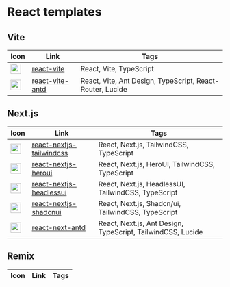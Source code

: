 # React templates

## Vite

| Icon                                                                             | Link                                                            | Tags                                                      |
|----------------------------------------------------------------------------------|-----------------------------------------------------------------|-----------------------------------------------------------|
| <img height="24" src="https://cdn.svgporn.com/logos/css-3.svg"  width="24"/>     | [react-vite](https://runow.dev/guide/react/vite.html#blank)     | React, Vite, TypeScript                                   |
| <img height="24" src="https://cdn.svgporn.com/logos/ant-design.svg" width="24"/> | [react-vite-antd](https://runow.dev/guide/react/vite.html#antd) | React, Vite, Ant Design, TypeScript, React-Router, Lucide |

## Next.js

| Icon                                                                                                | Link                                                                                   | Tags                                                         |
|-----------------------------------------------------------------------------------------------------|----------------------------------------------------------------------------------------|--------------------------------------------------------------|
| <img height="24" src="https://tailwindcss.com/favicons/android-chrome-192x192.png?v=3" width="24"/> | [react-nextjs-tailwindcss](https://runow.dev/guide/react/next.html#shadcn-tailwindcss) | React, Next.js, TailwindCSS, TypeScript                      | 
| <img height="24" src="https://simpleicons.org/icons/heroui.svg" width="24"/>                        | [react-nextjs-heroui](https://runow.dev/guide/react/next.html#hero-ui)                 | React, Next.js, HeroUI, TailwindCSS, TypeScript              |
| <img height="24" src="https://cdn.svgporn.com/logos/headlessui-icon.svg" width="24"/>               | [react-nextjs-headlessui](https://runow.dev/guide/react/next.html#headless-ui)         | React, Next.js, HeadlessUI, TailwindCSS, TypeScript          |
| <img height="24" src="https://ui.shadcn.com/apple-touch-icon.png" width="24"/>                      | [react-nextjs-shadcnui](https://runow.dev/guide/react/next.html#shadcn-ui)             | React, Next.js, Shadcn/ui, TailwindCSS, TypeScript           |
| <img height="24" src="https://cdn.svgporn.com/logos/ant-design.svg" width="24"/> | [react-next-antd](https://runow.dev/guide/react/next.html#antd)                        | React, Next.js, Ant Design, TypeScript, TailwindCSS, Lucide |

## Remix

| Icon                                                                                                    | Link                                                                                   | Tags                                                      |
|---------------------------------------------------------------------------------------------------------|----------------------------------------------------------------------------------------|-----------------------------------------------------------|
